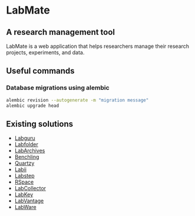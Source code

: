 # LabMate  

## A research management tool

LabMate is a web application that helps researchers manage their research projects, experiments, and data.

## Useful commands

### Database migrations using alembic

```bash
alembic revision --autogenerate -m "migration message"
alembic upgrade head
```

## Existing solutions

- [Labguru](https://www.labguru.com/)
- [Labfolder](https://www.labfolder.com/)
- [LabArchives](https://www.labarchives.com/)
- [Benchling](https://www.benchling.com/)
- [Quartzy](https://www.quartzy.com/)
- [Labii](https://www.labii.com/)
- [Labstep](https://www.labstep.com/)
- [RSpace](https://www.researchspace.com/)
- [LabCollector](https://labcollector.com/)
- [LabKey](https://www.labkey.com/)
- [LabVantage](https://www.labvantage.com/)
- [LabWare](https://www.labware.com/)
